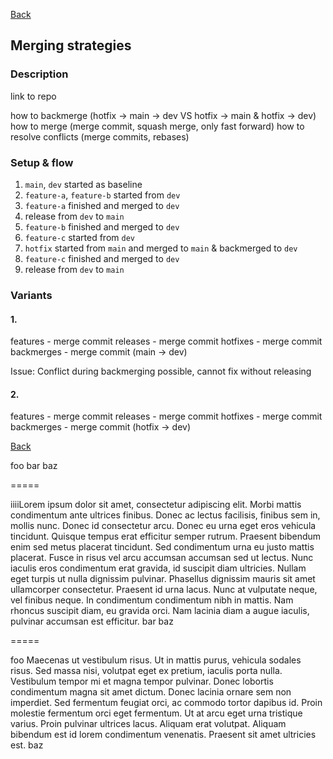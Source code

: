 [Back](./index.md)

## Merging strategies

### Description

 link to repo

how to backmerge (hotfix -> main -> dev VS hotfix -> main & hotfix -> dev)
how to merge (merge commit, squash merge, only fast forward)
how to resolve conflicts (merge commits, rebases)

### Setup & flow

1. `main`, `dev` started as baseline
2. `feature-a`, `feature-b` started from `dev`
3. `feature-a` finished and merged to `dev`
4. release from `dev` to `main`
5. `feature-b` finished and merged to `dev`
6. `feature-c` started from `dev`
7. `hotfix` started from `main` and merged to `main` & backmerged to `dev`
8. `feature-c` finished and merged to `dev`
9. release from `dev` to `main`

### Variants

#### 1.

features - merge commit
releases - merge commit
hotfixes - merge commit
backmerges - merge commit (main -> dev)

Issue: Conflict during backmerging possible, cannot fix without releasing

#### 2.

features - merge commit
releases - merge commit
hotfixes - merge commit
backmerges - merge commit (hotfix -> dev)

[Back](./index.md)


foo
bar
baz

=====

iiiiLorem ipsum dolor sit amet, consectetur adipiscing elit. Morbi mattis condimentum ante ultrices finibus. Donec ac lectus facilisis, finibus sem in, mollis nunc. Donec id consectetur arcu. Donec eu urna eget eros vehicula tincidunt. Quisque tempus erat efficitur semper rutrum. Praesent bibendum enim sed metus placerat tincidunt. Sed condimentum urna eu justo mattis placerat. Fusce in risus vel arcu accumsan accumsan sed ut lectus. Nunc iaculis eros condimentum erat gravida, id suscipit diam ultricies. Nullam eget turpis ut nulla dignissim pulvinar. Phasellus dignissim mauris sit amet ullamcorper consectetur. Praesent id urna lacus. Nunc at vulputate neque, vel finibus neque. In condimentum condimentum nibh in mattis. Nam rhoncus suscipit diam, eu gravida orci. Nam lacinia diam a augue iaculis, pulvinar accumsan est efficitur.
bar
baz

=====

foo
Maecenas ut vestibulum risus. Ut in mattis purus, vehicula sodales risus. Sed massa nisi, volutpat eget ex pretium, iaculis porta nulla. Vestibulum tempor mi et magna tempor pulvinar. Donec lobortis condimentum magna sit amet dictum. Donec lacinia ornare sem non imperdiet. Sed fermentum feugiat orci, ac commodo tortor dapibus id. Proin molestie fermentum orci eget fermentum. Ut at arcu eget urna tristique varius. Proin pulvinar ultrices lacus. Aliquam erat volutpat. Aliquam bibendum est id lorem condimentum venenatis. Praesent sit amet ultricies est.
baz





